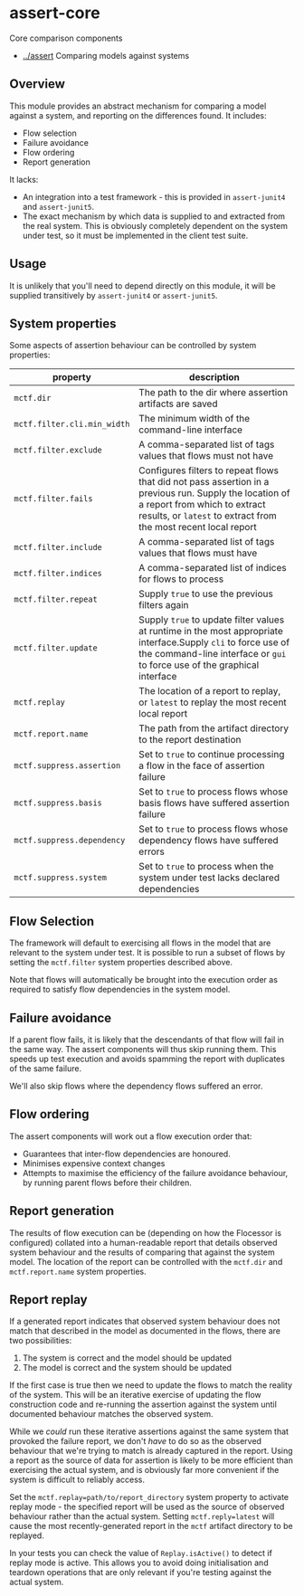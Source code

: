 
<!-- title start -->

# assert-core

Core comparison components

 * [../assert](..) Comparing models against systems

<!-- title end -->

## Overview

This module provides an abstract mechanism for comparing a model against a system, and reporting on the differences found.
It includes:
 * Flow selection
 * Failure avoidance
 * Flow ordering
 * Report generation

It lacks:
 * An integration into a test framework - this is provided in `assert-junit4` and `assert-junit5`.
 * The exact mechanism by which data is supplied to and extracted from the real system.
   This is obviously completely dependent on the system under test, so it must be implemented in the client test suite.

## Usage

It is unlikely that you'll need to depend directly on this module, it will be supplied transitively by `assert-junit4` or `assert-junit5`.

## System properties

Some aspects of assertion behaviour can be controlled by system properties:

<!-- start_property_table -->

| property | description |
| -------- | ----------- |
| `mctf.dir` | The path to the dir where assertion artifacts are saved |
| `mctf.filter.cli.min_width` | The minimum width of the command-line interface |
| `mctf.filter.exclude` | A comma-separated list of tags values that flows must not have |
| `mctf.filter.fails` | Configures filters to repeat flows that did not pass assertion in a previous run. Supply the location of a report from which to extract results, or `latest` to extract from the most recent local report |
| `mctf.filter.include` | A comma-separated list of tags values that flows must have |
| `mctf.filter.indices` | A comma-separated list of indices for flows to process |
| `mctf.filter.repeat` | Supply `true` to use the previous filters again |
| `mctf.filter.update` | Supply `true` to update filter values at runtime in the most appropriate interface.Supply `cli` to force use of the command-line interface or `gui` to force use of the graphical interface |
| `mctf.replay` | The location of a report to replay, or `latest` to replay the most recent local report |
| `mctf.report.name` | The path from the artifact directory to the report destination |
| `mctf.suppress.assertion` | Set to `true` to continue processing a flow in the face of assertion failure |
| `mctf.suppress.basis` | Set to `true` to process flows whose basis flows have suffered assertion failure |
| `mctf.suppress.dependency` | Set to `true` to process flows whose dependency flows have suffered errors |
| `mctf.suppress.system` | Set to `true` to process when the system under test lacks declared dependencies |

<!-- end_property_table -->

## Flow Selection

The framework will default to exercising all flows in the model that are relevant to the system under test. It is possible to run a subset of flows by setting the `mctf.filter` system properties described above.

Note that flows will automatically be brought into the execution order as required to satisfy flow dependencies in the system model.

## Failure avoidance

If a parent flow fails, it is likely that the descendants of that flow will fail in the same way.
The assert components will thus skip running them.
This speeds up test execution and avoids spamming the report with duplicates of the same failure.

We'll also skip flows where the dependency flows suffered an error.

## Flow ordering

The assert components will work out a flow execution order that:
 * Guarantees that inter-flow dependencies are honoured.
 * Minimises expensive context changes
 * Attempts to maximise the efficiency of the failure avoidance behaviour, by running parent flows before their children.

## Report generation

The results of flow execution can be (depending on how the Flocessor is configured) collated into a human-readable report that details observed system behaviour and the results of comparing that against the system model.
The location of the report can be controlled with the `mctf.dir` and `mctf.report.name` system properties.

## Report replay

If a generated report indicates that observed system behaviour does not match that described in the model as documented in the flows, there are two possibilities:
 1. The system is correct and the model should be updated
 2. The model is correct and the system should be updated

If the first case is true then we need to update the flows to match the reality of the system.
This will be an iterative exercise of updating the flow construction code and re-running the assertion against the system until documented behaviour matches the observed system.

While we _could_ run these iterative assertions against the same system that provoked the failure report, we don't _have_ to do so as the observed behaviour that we're trying to match is already captured in the report.
Using a report as the source of data for assertion is likely to be more efficient than exercising the actual system, and is obviously far more convenient if the system is difficult to reliably access.

Set the `mctf.replay=path/to/report_directory` system property to activate replay mode - the specified report will be used as the source of observed behaviour rather than the actual system.
Setting `mctf.reply=latest` will cause the most recently-generated report in the `mctf` artifact directory to be replayed.

In your tests you can check the value of `Replay.isActive()` to detect if replay mode is active.
This allows you to avoid doing initialisation and teardown operations that are only relevant if you're testing against the actual system.
